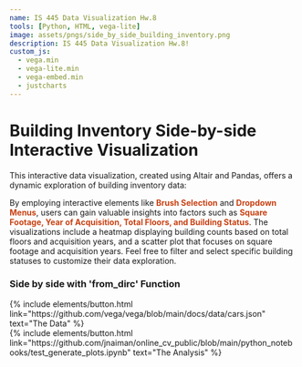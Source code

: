 ```yaml
---
name: IS 445 Data Visualization Hw.8
tools: [Python, HTML, vega-lite]
image: assets/pngs/side_by_side_building_inventory.png
description: IS 445 Data Visualization Hw.8!
custom_js:
  - vega.min
  - vega-lite.min
  - vega-embed.min
  - justcharts
---
```



# Building Inventory Side-by-side Interactive Visualization

This interactive data visualization, created using Altair and Pandas, offers a dynamic exploration of building inventory data:

<vegachart schema-url="{{ xiaoz5/github.io }}/assets/json/side_by_side_building_inventory.json" style="width: 100%"></vegachart>


By employing interactive elements like <span style="color: #C84113;font-weight: bold;">Brush Selection</span> and <span style="color: #C84113; font-weight: bold;">Dropdown Menus</span>, users can gain valuable insights into factors such as <span style="color: #C84113;font-weight: bold;">Square Footage, Year of Acquisition, Total Floors, and Building Status</span>. The visualizations include a heatmap displaying building counts based on total floors and acquisition years, and a scatter plot that focuses on square footage and acquisition years. Feel free to filter and select specific building statuses to customize their data exploration.

### Side by side with 'from_dirc' Function

<vegachart schema-url="{{ xiaoz5/github.io }}/assets/json/side_by_side_from_dict.json" style="width: 100%"></vegachart>

<!-- these are written in a combo of html and liquid --> 

<div class="left">
{% include elements/button.html link="https://github.com/vega/vega/blob/main/docs/data/cars.json" text="The Data" %}
</div>

<div class="right">
{% include elements/button.html link="https://github.com/jnaiman/online_cv_public/blob/main/python_notebooks/test_generate_plots.ipynb" text="The Analysis" %}
</div>

